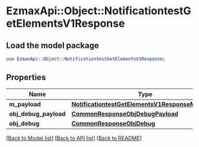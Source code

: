 # EzmaxApi::Object::NotificationtestGetElementsV1Response

## Load the model package
```perl
use EzmaxApi::Object::NotificationtestGetElementsV1Response;
```

## Properties
Name | Type | Description | Notes
------------ | ------------- | ------------- | -------------
**m_payload** | [**NotificationtestGetElementsV1ResponseMPayload**](NotificationtestGetElementsV1ResponseMPayload.md) |  | 
**obj_debug_payload** | [**CommonResponseObjDebugPayload**](CommonResponseObjDebugPayload.md) |  | [optional] 
**obj_debug** | [**CommonResponseObjDebug**](CommonResponseObjDebug.md) |  | [optional] 

[[Back to Model list]](../README.md#documentation-for-models) [[Back to API list]](../README.md#documentation-for-api-endpoints) [[Back to README]](../README.md)


